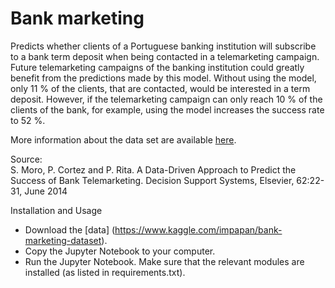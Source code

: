 # Bank marketing
Predicts whether clients of a Portuguese banking institution will subscribe to a bank term deposit when being contacted in a telemarketing campaign. Future telemarketing campaigns of the banking institution could greatly benefit from the predictions made by this model. Without using the model, only 11 % of the clients, that are contacted, would be interested in a term deposit. However, if the telemarketing campaign can only reach 10 % of the clients of the bank, for example, using the model increases the success rate to 52 %.

More information about the data set are available [here](https://www.kaggle.com/impapan/bank-marketing-dataset).

Source: \
S. Moro, P. Cortez and P. Rita. A Data-Driven Approach to Predict the Success of Bank Telemarketing. Decision Support Systems, Elsevier, 62:22-31, June 2014


Installation and Usage
- Download the [data] (https://www.kaggle.com/impapan/bank-marketing-dataset).
- Copy the Jupyter Notebook to your computer.
- Run the Jupyter Notebook. Make sure that the relevant modules are installed (as listed in requirements.txt).
